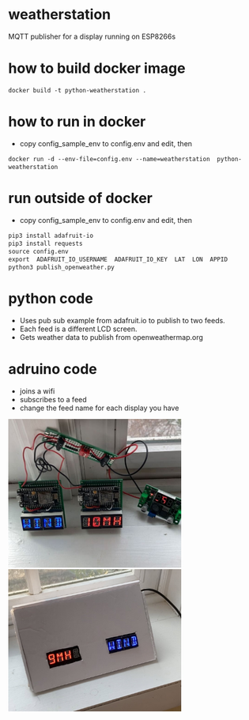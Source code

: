 # weatherstation
MQTT publisher for a display running on ESP8266s

# how to build docker image
```
docker build -t python-weatherstation .
```

# how to run in docker
* copy config_sample_env to config.env and edit, then

```
docker run -d --env-file=config.env --name=weatherstation  python-weatherstation
```

# run outside of docker
* copy config_sample_env to config.env and edit, then

```
pip3 install adafruit-io
pip3 install requests
source config.env
export  ADAFRUIT_IO_USERNAME  ADAFRUIT_IO_KEY  LAT  LON  APPID
python3 publish_openweather.py
```
    
# python code
* Uses pub sub example from adafruit.io to publish to two feeds. 
* Each feed is a different LCD screen.
* Gets weather data to publish from openweathermap.org

# adruino code
* joins a wifi
* subscribes to a feed
* change the feed name for each display you have 


<img src="img/boards2.jpg" width="350">
<img src="img/display.jpg" width="350">
